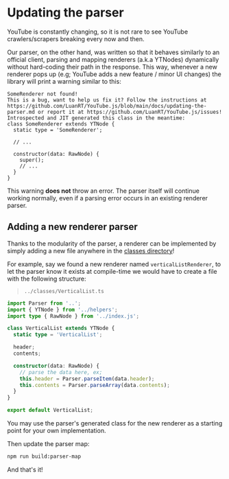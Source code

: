 # Updating the parser

YouTube is constantly changing, so it is not rare to see YouTube crawlers/scrapers breaking every now and then.

Our parser, on the other hand, was written so that it behaves similarly to an official client, parsing and mapping renderers (a.k.a YTNodes) dynamically without hard-coding their path in the response. This way, whenever a new renderer pops up (e.g; YouTube adds a new feature / minor UI changes) the library will print a warning similar to this:

```
SomeRenderer not found!
This is a bug, want to help us fix it? Follow the instructions at https://github.com/LuanRT/YouTube.js/blob/main/docs/updating-the-parser.md or report it at https://github.com/LuanRT/YouTube.js/issues!
Introspected and JIT generated this class in the meantime:
class SomeRenderer extends YTNode {
  static type = 'SomeRenderer';

  // ...

  constructor(data: RawNode) {
    super();
    // ...
  }
}
```

This warning **does not** throw an error. The parser itself will continue working normally, even if a parsing error occurs in an existing renderer parser.

## Adding a new renderer parser

Thanks to the modularity of the parser, a renderer can be implemented by simply adding a new file anywhere in the [classes directory](../src/parser/classes)!

For example, say we found a new renderer named `verticalListRenderer`, to let the parser know it exists at compile-time we would have to create a file with the following structure:

> `../classes/VerticalList.ts`

```ts
import Parser from '..';
import { YTNode } from '../helpers';
import type { RawNode } from '../index.js';

class VerticalList extends YTNode {
  static type = 'VerticalList';

  header;
  contents;

  constructor(data: RawNode) {
    // parse the data here, ex;
    this.header = Parser.parseItem(data.header);
    this.contents = Parser.parseArray(data.contents);
  }
}

export default VerticalList;
```

You may use the parser's generated class for the new renderer as a starting point for your own implementation.

Then update the parser map:

```bash
npm run build:parser-map
```

And that's it!

